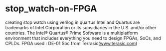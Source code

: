 # stop_watch-on-FPGA
creating stop watch using verilog in quartus 
Intel and Quartus are trademarks of Intel Corporation or its subsidiaries in the U.S. and/or other countries. 
The Intel® Quartus® Prime Software is a multiplatform environment that includes everything you need to design FPGAs, SoCs, and CPLDs.
FPGA used : DE-01 Soc from Terrasic(www.terasic.com)
